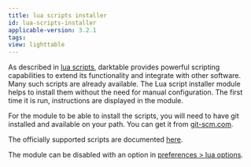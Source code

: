 ```yaml
---
title: lua scripts installer
id: lua-scripts-installer
applicable-version: 3.2.1
tags: 
view: lighttable
---
```


As described in [lua scripts](../../../lua/_index.md), darktable provides powerful scripting capabilities to extend its functionality and integrate with other software. Many such scripts are already available. The Lua script installer module helps to install them without the need for manual configuration. The first time it is run, instructions are displayed in the module.

For the module to be able to install the scripts, you will need to have git installed and available on your path. You can get it from [git-scm.com](https://git-scm.com/).

The officially supported scripts are documented [here](https://docs.darktable.org/lua/stable/lua.scripts.manual/scripts/).

The module can be disabled with an option in [preferences > lua options](../../../preferences-settings/lua-options.md).
